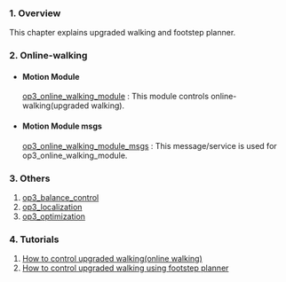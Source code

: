 ### 1. Overview   
This chapter explains upgraded walking and footstep planner.

### 2. Online-walking
 - #### Motion Module
   [op3_online_walking_module] : This module controls online-walking(upgraded walking).  
 - #### Motion Module msgs  
   [op3_online_walking_module_msgs] : This message/service is used for op3_online_walking_module.  

### 3. Others  
  1. [op3_balance_control]
  2. [op3_localization]
  3. [op3_optimization]

### 4. Tutorials  
  1. [How to control upgraded walking(online walking)]   
  2. [How to control upgraded walking using footstep planner]

[op3_online_walking_module]:op3_online_walking_module.md
[op3_online_walking_module_msgs]:op3_online_walking_module_msgs.md
[op3_balance_control]:op3_balance_control.md
[op3_localization]:op3_localization.md
[op3_optimization]:op3_optimization.md
[How to control upgraded walking(online walking)]:op3_how_to_control_upgraded_walking.md
[How to control upgraded walking using footstep planner]:op3_how_to_control_upgraded_walking_using_footstep_planner.md
